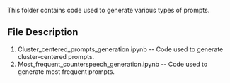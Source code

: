 This folder contains code used to generate various types of prompts.
## File Description
1. Cluster_centered_prompts_generation.ipynb     -- Code used to generate cluster-centered prompts.
2. Most_frequent_counterspeech_generation.ipynb  -- Code used to generate most frequent prompts.

